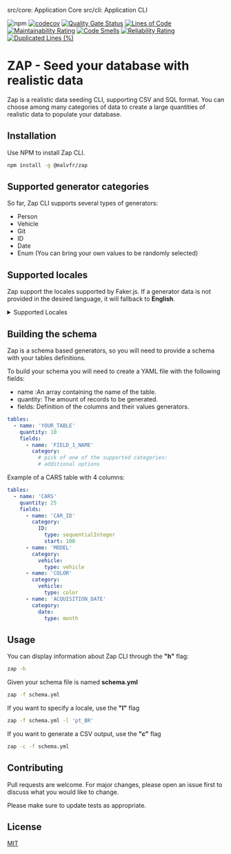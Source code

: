 src/core: Application Core
src/cli: Application CLI

![npm](https://img.shields.io/npm/dt/@malvfr/zap?style=plastic)
[![codecov](https://codecov.io/gh/malvfr/zap/branch/master/graph/badge.svg?token=9YKLT5WKFU)](https://codecov.io/gh/malvfr/zap)
[![Quality Gate Status](https://sonarcloud.io/api/project_badges/measure?project=malvfr_zap&metric=alert_status)](https://sonarcloud.io/dashboard?id=malvfr_zap)
[![Lines of Code](https://sonarcloud.io/api/project_badges/measure?project=malvfr_zap&metric=ncloc)](https://sonarcloud.io/dashboard?id=malvfr_zap)
[![Maintainability Rating](https://sonarcloud.io/api/project_badges/measure?project=malvfr_zap&metric=sqale_rating)](https://sonarcloud.io/dashboard?id=malvfr_zap)
[![Code Smells](https://sonarcloud.io/api/project_badges/measure?project=malvfr_zap&metric=code_smells)](https://sonarcloud.io/dashboard?id=malvfr_zap)
[![Reliability Rating](https://sonarcloud.io/api/project_badges/measure?project=malvfr_zap&metric=reliability_rating)](https://sonarcloud.io/dashboard?id=malvfr_zap)
[![Duplicated Lines (%)](https://sonarcloud.io/api/project_badges/measure?project=malvfr_zap&metric=duplicated_lines_density)](https://sonarcloud.io/dashboard?id=malvfr_zap)

# ZAP - Seed your database with realistic data

Zap is a realistic data seeding CLI, supporting CSV and SQL format. You can choose among many categories of data to create a large quantities of realistic data to populate your database.

## Installation

Use NPM to install Zap CLI.

```bash
npm install -g @malvfr/zap
```

## Supported generator categories

So far, Zap CLI supports several types of generators:

- Person
- Vehicle
- Git
- ID
- Date
- Enum (You can bring your own values to be randomly selected)

## Supported locales

Zap support the locales supported by Faker.js. If a generator data is not provided in the desired language, it will fallback to **English**.

<details>
<summary>Supported Locales</summary>

- az
- ar
- cz
- de
- de_AT
- de_CH
- en
- en_AU
- en_AU_ocker
- en_BORK
- en_CA
- en_GB
- en_IE
- en_IND
- en_US
- en_ZA
- es
- es_MX
- fa
- fi
- fr
- fr_CA
- fr_CH
- ge
- hy
- hr
- id_ID
- it
- ja
- ko
- nb_NO
- ne
- nl
- nl_BE
- pl
- pt_BR
- pt_PT
- ro
- ru
- sk
- sv
- tr
- uk
- vi
- zh_CN
- zh_TW

</details>

## Building the schema

Zap is a schema based generators, so you will need to provide a schema with your tables definitions.

To build your schema you will need to create a YAML file with the following fields:

- name :An array containing the name of the table.
- quantity: The amount of records to be generated.
- fields: Definition of the columns and their values generators.

```yml
tables:
  - name: 'YOUR_TABLE'
    quantity: 10
    fields:
      - name: 'FIELD_1_NAME'
        category:
          # pick of one of the supported categories:
          # additional options
```

Example of a CARS table with 4 columns:

```yaml
tables:
  - name: 'CARS'
    quantity: 25
    fields:
      - name: 'CAR_ID'
        category:
          ID:
            type: sequentialInteger
            start: 100
      - name: 'MODEL'
        category:
          vehicle:
            type: vehicle
      - name: 'COLOR'
        category:
          vehicle:
            type: color
      - name: 'ACQUISITION_DATE'
        category:
          date:
            type: month
```

## Usage

You can display information about Zap CLI through the **"h"** flag:

```bash
zap -h
```

Given your schema file is named **schema.yml**

```bash
zap -f schema.yml
```

If you want to specify a locale, use the **"l"** flag

```bash
zap -f schema.yml -l 'pt_BR'
```

If you want to generate a CSV output, use the **"c"** flag

```bash
zap -c -f schema.yml
```

## Contributing

Pull requests are welcome. For major changes, please open an issue first to discuss what you would like to change.

Please make sure to update tests as appropriate.

## License

[MIT](https://choosealicense.com/licenses/mit/)
